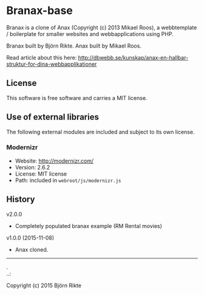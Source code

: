 Branax-base
=========

Branax is a clone of Anax (Copyright (c) 2013 Mikael Roos), a webbtemplate / boilerplate for smaller websites and webbapplications using PHP. 

Branax built by Björn Rikte.
Anax built by Mikael Roos.

Read article about this here: http://dbwebb.se/kunskap/anax-en-hallbar-struktur-for-dina-webbapplikationer



License 
------------------

This software is free software and carries a MIT license.



Use of external libraries
-----------------------------------

The following external modules are included and subject to its own license.



### Modernizr
* Website: http://modernizr.com/
* Version: 2.6.2
* License: MIT license 
* Path: included in `webroot/js/modernizr.js`



History
-----------------------------------

v2.0.0

* Completely populated branax example (RM Rental movies)  

v1.0.0 (2015-11-08)

* Anax cloned.



------------------
 .  
..:

Copyright (c) 2015 Björn Rikte



